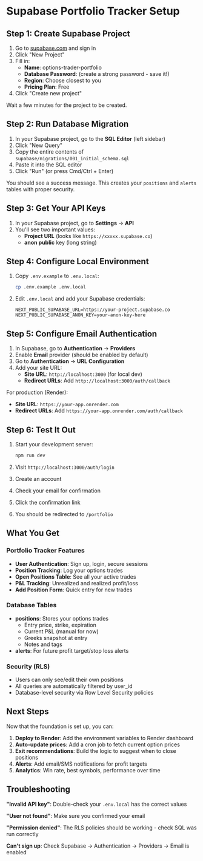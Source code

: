 # Supabase Portfolio Tracker Setup

## Step 1: Create Supabase Project

1. Go to [supabase.com](https://supabase.com) and sign in
2. Click "New Project"
3. Fill in:
   - **Name**: options-trader-portfolio
   - **Database Password**: (create a strong password - save it!)
   - **Region**: Choose closest to you
   - **Pricing Plan**: Free
4. Click "Create new project"

Wait a few minutes for the project to be created.

## Step 2: Run Database Migration

1. In your Supabase project, go to the **SQL Editor** (left sidebar)
2. Click "New Query"
3. Copy the entire contents of `supabase/migrations/001_initial_schema.sql`
4. Paste it into the SQL editor
5. Click "Run" (or press Cmd/Ctrl + Enter)

You should see a success message. This creates your `positions` and `alerts` tables with proper security.

## Step 3: Get Your API Keys

1. In your Supabase project, go to **Settings** → **API**
2. You'll see two important values:
   - **Project URL** (looks like `https://xxxxx.supabase.co`)
   - **anon public** key (long string)

## Step 4: Configure Local Environment

1. Copy `.env.example` to `.env.local`:
   ```bash
   cp .env.example .env.local
   ```

2. Edit `.env.local` and add your Supabase credentials:
   ```env
   NEXT_PUBLIC_SUPABASE_URL=https://your-project.supabase.co
   NEXT_PUBLIC_SUPABASE_ANON_KEY=your-anon-key-here
   ```

## Step 5: Configure Email Authentication

1. In Supabase, go to **Authentication** → **Providers**
2. Enable **Email** provider (should be enabled by default)
3. Go to **Authentication** → **URL Configuration**
4. Add your site URL:
   - **Site URL**: `http://localhost:3000` (for local dev)
   - **Redirect URLs**: Add `http://localhost:3000/auth/callback`

For production (Render):
   - **Site URL**: `https://your-app.onrender.com`
   - **Redirect URLs**: Add `https://your-app.onrender.com/auth/callback`

## Step 6: Test It Out

1. Start your development server:
   ```bash
   npm run dev
   ```

2. Visit `http://localhost:3000/auth/login`
3. Create an account
4. Check your email for confirmation
5. Click the confirmation link
6. You should be redirected to `/portfolio`

## What You Get

### Portfolio Tracker Features
- **User Authentication**: Sign up, login, secure sessions
- **Position Tracking**: Log your options trades
- **Open Positions Table**: See all your active trades
- **P&L Tracking**: Unrealized and realized profit/loss
- **Add Position Form**: Quick entry for new trades

### Database Tables
- **positions**: Stores your options trades
  - Entry price, strike, expiration
  - Current P&L (manual for now)
  - Greeks snapshot at entry
  - Notes and tags
- **alerts**: For future profit target/stop loss alerts

### Security (RLS)
- Users can only see/edit their own positions
- All queries are automatically filtered by user_id
- Database-level security via Row Level Security policies

## Next Steps

Now that the foundation is set up, you can:

1. **Deploy to Render**: Add the environment variables to Render dashboard
2. **Auto-update prices**: Add a cron job to fetch current option prices
3. **Exit recommendations**: Build the logic to suggest when to close positions
4. **Alerts**: Add email/SMS notifications for profit targets
5. **Analytics**: Win rate, best symbols, performance over time

## Troubleshooting

**"Invalid API key"**: Double-check your `.env.local` has the correct values

**"User not found"**: Make sure you confirmed your email

**"Permission denied"**: The RLS policies should be working - check SQL was run correctly

**Can't sign up**: Check Supabase → Authentication → Providers → Email is enabled
